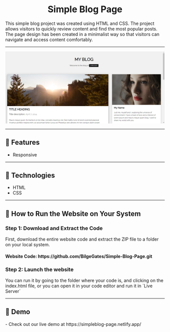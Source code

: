 <h1 align="center">Simple Blog Page</h1>
<p>This simple blog project was created using HTML and CSS. The project allows visitors to quickly review content and find the most popular posts. The page design has been created in a minimalist way so that visitors can navigate and access content comfortably.</p>
<hr />
<img src="./img/Project.jpg" >
<hr />
<h2>🍿 Features </h2>
<ul>   
<li>Responsive</li>
</ul>
<hr />
<h2>🍿 Technologies </h2>
<ul>
<li>HTML</li>
<li>CSS</Li>
</ul>
<hr />
<h2>🍿 How to Run the Website on Your System </h2>
<h3> Step 1: Download and Extract the Code </h3>
<p>First, download the entire website code and extract the ZIP file to a folder on your local system.</p>
<h4>Website Code: https://github.com/BilgeGates/Simple-Blog-Page.git</h4>
<h3>Step 2: Launch the website </h3>
<p>You can run it by going to the folder where your code is, and clicking on the index.html file, or you can open it in your code editor and run it in `Live Server`</p>
<hr />
<h2>🍿 Demo </h2>
<p> - Check out our live demo at https://simpleblog-page.netlify.app/ </p>

